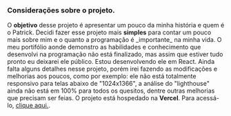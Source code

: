### Considerações sobre o projeto.

O **objetivo** desse projeto é apresentar um pouco da minha história e quem é o Patrick.
Decidi fazer esse projeto mais **simples** para contar um pouco mais sobre mim e o quanto a programação é \_importante\_ na minha vida.
O meu portifólio aonde demonstro as habilidades e conhecimento que desenvolvi na programação não está finalizado,
mas assim que estiver tudo pronto eu deixarei ele público. Estou desenvolvendo ele em React.
Ainda falta alguns detalhes nesse projeto, porém irei fazendo as modificações e melhorias aos poucos, como por exemplo: ele não está 
totalmente responsivo para telas abaixo de "1024x1366", a análise do "lighthouse" ainda não está em 100% para todos os quesitos, dentre outras melhorias que precisam ser feias.
O projeto está hospedado na **Vercel**. Para acessá-lo, [clique aqui.](https://profile-mu-seven.vercel.app/).